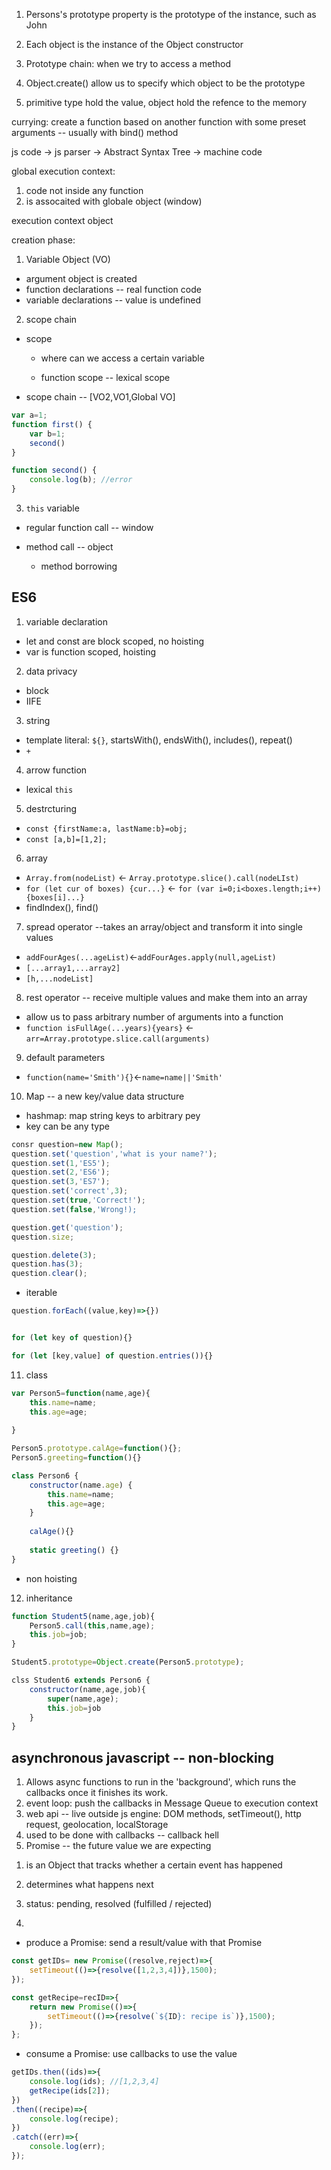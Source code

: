 1. Persons's prototype property is the prototype of the instance, such as John
2. Each object is the instance of the Object constructor
3. Prototype chain: when we try to access a method

1. Object.create() allow us to specify which object to be the prototype

1. primitive type hold the value, object hold the refence to the memory



currying: create a function based on another function with some preset arguments -- usually with bind() method


js code -> js parser -> Abstract Syntax Tree -> machine code

global execution context: 
1) code not inside any function
2) is assocaited with globale object (window)



execution context object 

creation phase:

1) Variable Object (VO)
* argument object is created
* function declarations -- real function code
* variable declarations -- value is undefined

2) scope chain
* scope 

    - where can we access a certain variable
    
    - function scope -- lexical scope

* scope chain -- [VO2,VO1,Global VO]

```javascript
var a=1;
function first() {
    var b=1;
    second()
}

function second() {
    console.log(b); //error
}
```

3) `this` variable
* regular function call -- window
* method call -- object

    - method borrowing
    
    
    
## ES6
1. variable declaration
* let and const are block scoped, no hoisting
* var is function scoped, hoisting


2. data privacy
* block
* IIFE


3. string
* template literal: `${}`, startsWith(), endsWith(), includes(), repeat()
* `+`



4. arrow function
* lexical `this`


5. destrcturing
* `const {firstName:a, lastName:b}=obj;`
* `const [a,b]=[1,2];`


6. array
* `Array.from(nodeList)` <- `Array.prototype.slice().call(nodeLIst)`
* `for (let cur of boxes) {cur...}` <- `for (var i=0;i<boxes.length;i++){boxes[i]...}`
* findIndex(), find()

7. spread operator --takes an array/object and transform it into single values
* `addFourAges(...ageList)`<-`addFourAges.apply(null,ageList)`
* `[...array1,...array2]`
* `[h,...nodeList]`

8. rest operator -- receive multiple values and make them into an array
* allow us to pass arbitrary number of arguments into a function 
* `function isFullAge(...years){years}` <- `arr=Array.prototype.slice.call(arguments)`

9. default parameters
* `function(name='Smith'){}`<-`name=name||'Smith'`

10. Map -- a new key/value data structure
* hashmap: map string keys to arbitrary pey
* key can be any type
```javascript
consr question=new Map();
question.set('question','what is your name?');
question.set(1,'ES5');
question.set(2,'ES6');
question.set(3,'ES7');
question.set('correct',3);
question.set(true,'Correct!');
question.set(false,'Wrong!);

question.get('question');
question.size;

question.delete(3);
question.has(3);
question.clear();

```
* iterable
```javascript
question.forEach((value,key)=>{})


for (let key of question){}

for (let [key,value] of question.entries()){}
```
11. class

```javascript
var Person5=function(name,age){
    this.name=name;
    this.age=age;
    
}

Person5.prototype.calAge=function(){};
Person5.greeting=function(){}

```


```javascript
class Person6 {
    constructor(name.age) {
        this.name=name;
        this.age=age;
    }
    
    calAge(){}
    
    static greeting() {}
}
```

* non hoisting

12. inheritance

```javascript
function Student5(name,age,job){
    Person5.call(this,name,age);
    this.job=job;
}

Student5.prototype=Object.create(Person5.prototype);
```

```javascript
clss Student6 extends Person6 {
    constructor(name,age,job){
        super(name,age);
        this.job=job
    }
}
```

## asynchronous javascript -- non-blocking
1. Allows async functions to run in the 'background', which runs the callbacks once it finishes its work.
2. event loop: push the callbacks in Message Queue to execution context
3. web api -- live outside js engine: DOM methods, setTimeout(), http request, geolocation, localStorage
4. used to be done with callbacks -- callback hell
5. Promise -- the future value we are expecting
1) is an Object that tracks whether a certain event has happened

2) determines what happens next

3) status: pending, resolved (fulfilled / rejected)

4) 
* produce a Promise: send a result/value with that Promise
```javascript
const getIDs= new Promise((resolve,reject)=>{
    setTimeout(()=>{resolve([1,2,3,4])},1500);
});

const getRecipe=recID=>{
    return new Promise(()=>{
        setTimeout(()=>{resolve(`${ID}: recipe is`)},1500);
    });
};

```


* consume a Promise: use callbacks to use the value
```javascript
getIDs.then((ids)=>{
    console.log(ids); //[1,2,3,4]
    getRecipe(ids[2]);
})
.then((recipe)=>{
    console.log(recipe);
})
.catch((err)=>{
    console.log(err);
});
```

